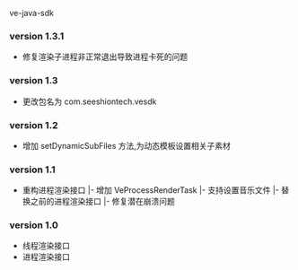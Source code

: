 ve-java-sdk 

### version 1.3.1
+ 修复渲染子进程非正常退出导致进程卡死的问题


### version 1.3
+ 更改包名为 com.seeshiontech.vesdk


### version 1.2
+ 增加 setDynamicSubFiles 方法,为动态模板设置相关子素材

### version 1.1
+ 重构进程渲染接口
    |- 增加 VeProcessRenderTask
    |- 支持设置音乐文件
    |- 替换之前的进程渲染接口
    |- 修复潜在崩溃问题
    


### version 1.0

+ 线程渲染接口
+ 进程渲染接口
